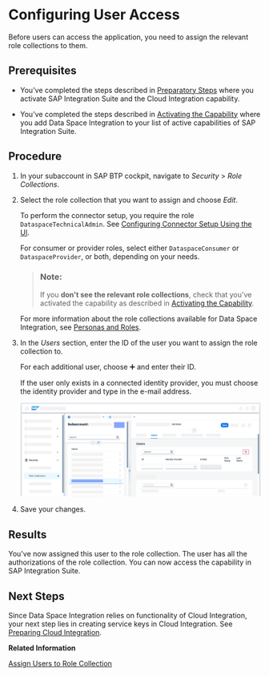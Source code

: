 <!-- loio6ae0ff74bcbe4758b7c9d6c844bad454 -->

<link rel="stylesheet" type="text/css" href="css/sap-icons.css"/>

# Configuring User Access

Before users can access the application, you need to assign the relevant role collections to them.



<a name="loio6ae0ff74bcbe4758b7c9d6c844bad454__prereq_qxw_vf2_2yb"/>

## Prerequisites

-   You've completed the steps described in [Preparatory Steps](preparatory-steps-95366b2.md) where you activate SAP Integration Suite and the Cloud Integration capability.

-   You've completed the steps described in [Activating the Capability](activating-the-capability-b49ad35.md) where you add Data Space Integration to your list of active capabilities of SAP Integration Suite.



## Procedure

1.  In your subaccount in SAP BTP cockpit, navigate to *Security* \> *Role Collections*.

2.  Select the role collection that you want to assign and choose *Edit*.

    To perform the connector setup, you require the role `DataspaceTechnicalAdmin`. See [Configuring Connector Setup Using the UI](configuring-connector-setup-using-the-ui-4909d3f.md).

    For consumer or provider roles, select either `DataspaceConsumer` or `DataspaceProvider`, or both, depending on your needs.

    > ### Note:  
    > If you **don't see the relevant role collections**, check that you've activated the capability as described in [Activating the Capability](activating-the-capability-b49ad35.md).

    For more information about the role collections available for Data Space Integration, see [Personas and Roles](60-Security/identity-and-access-management-for-data-space-integration-211c66a.md#loio211c66a2f65e4bf0ad0e93e68cfff984__section_cxz_vsk_pcc).

3.  In the *Users* section, enter the ID of the user you want to assign the role collection to.

    For each additional user, choose :heavy_plus_sign: and enter their ID.

    If the user only exists in a connected identity provider, you must choose the identity provider and type in the e-mail address.

    ![](images/add-user-to-role-collection_228d2ae.png)

4.  Save your changes.




<a name="loio6ae0ff74bcbe4758b7c9d6c844bad454__result_p4d_3h2_2yb"/>

## Results

You've now assigned this user to the role collection. The user has all the authorizations of the role collection. You can now access the capability in SAP Integration Suite.



<a name="loio6ae0ff74bcbe4758b7c9d6c844bad454__postreq_dvq_3h2_2yb"/>

## Next Steps

Since Data Space Integration relies on functionality of Cloud Integration, your next step lies in creating service keys in Cloud Integration. See [Preparing Cloud Integration](preparing-cloud-integration-07f81f2.md).

**Related Information**  


[Assign Users to Role Collection](https://help.sap.com/docs/btp/sap-business-technology-platform/assign-users-to-role-collections)

